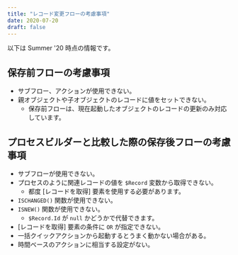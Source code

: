 ```yaml
---
title: "レコード変更フローの考慮事項"
date: 2020-07-20
draft: false
---
```

以下は Summer '20 時点の情報です。

## 保存前フローの考慮事項
* サブフロー、アクションが使用できない。
* 親オブジェクトや子オブジェクトのレコードに値をセットできない。
  * 保存前フローは、現在起動したオブジェクトのレコードの更新のみ対応しています。

## プロセスビルダーと比較した際の保存後フローの考慮事項
* サブフローが使用できない。
* プロセスのように関連レコードの値を `$Record` 変数から取得できない。
    * 都度 [レコードを取得] 要素を使用する必要があります。
* `ISCHANGED()` 関数が使用できない。
* `ISNEW()` 関数が使用できない。
    * `$Record.Id` が `null` かどうかで代替できます。
* [レコードを取得] 要素の条件に `OR` が指定できない。
* 一括クイックアクションから起動するとうまく動かない場合がある。
* 時間ベースのアクションに相当する設定がない。